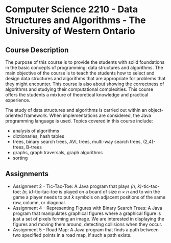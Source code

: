 # Computer Science 2210 - Data Structures and Algorithms - The University of Western Ontario
## Course Description
The purpose of this course is to provide the students with solid foundations in the basic concepts of programming: data structures and algorithms. The main objective of the course is to teach the students how to select and design data structures and algorithms that are appropriate for problems that they might encounter. This course is also about showing the correctness of algorithms and studying their computational complexities. This course offers the students a mixture of theoretical knowledge and practical experience.

The study of data structures and algorithms is carried out within an object-oriented framework. When implementations are considered, the Java programming language is used. Topics covered in this course include:
- analysis of algorithms
- dictionaries, hash tables
- trees, binary search trees, AVL trees, multi-way search trees, (2,4)-trees, B-trees
- graphs, graph traversals, graph algorithms
- sorting
## Assignments
- Assignment 2 - Tic-Tac-Toe: A Java program that plays *(n, k)*-tic-tac-toe; *(n, k)*-tic-tac-toe is played on a board of size *n × n* and to win the game a player needs to put *k* symbols on adjacent positions of the same row, column, or diagonal.
- Assignment 4 - Representing Figures with Binary Search Trees: A Java program that manipulates graphical figures where a graphical figure is just a set of pixels forming an image. We are interested in displaying the figures and moving them around, detecting collisions when they occur.
- Assignment 5 - Road Map: A Java program that finds a path between two specified points in a road map, if such a path exists.
